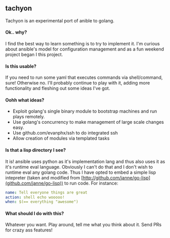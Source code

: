 ## tachyon

Tachyon is an experimental port of anible to golang.

#### Ok.. why?

I find the best way to learn something is to try to implement it.
I'm curious about ansible's model for configuration management and
as a fun weekend project began I this project.

#### Is this usable?

If you need to run some yaml that executes commands via shell/command, sure!
Otherwise no. I'll probably continue to play with it, adding more functionality
and fleshing out some ideas I've got.

#### Oohh what ideas?

* Exploit golang's single binary module to bootstrap machines and run plays remotely.
* Use golang's concurrency to make management of large scale changes easy.
* Use github.com/evanphx/ssh to do integrated ssh
* Allow creation of modules via templated tasks

#### Is that a lisp directory I see?

It is! ansible uses python as it's implementation lang and thus also uses it as
it's runtime eval language. Obviously I can't do that and I don't wish to runtime
eval any golang code. Thus I have opted to embed a simple lisp intepreter
(taken and modified from [http://github.com/janne/go-lisp](github.com/janne/go-lisp))
to run code. For instance:

```yaml
name: Tell everyone things are great
action: shell echo wooooo!
when: $(== everything "awesome")
```

#### What should I do with this?

Whatever you want. Play around, tell me what you think about it. Send PRs for crazy ass
features!
